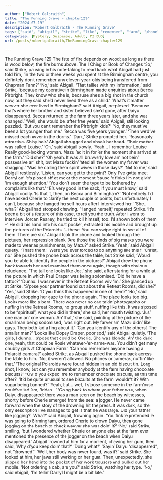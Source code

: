 ```yaml
---

author: ["Robert Galbraith"]
title: "The Running Grave - chapter129"
date: "2024-07-19"
description: "Robert Galbraith - The Running Grave"
tags: ["said", "abigail", "strike", "like", "remember", "farm", "phone", "one", "back", "birmingham", "never", "daiyu", "e", "cherie", "picture", "becca", "mazu", "yeah", "look", "man", "biscuit", "know", "ever", "disappeared", "year"]
categories: [Mystery, Suspense, Adult, PI DUO]
url: /posts/robertgalbraith/TheRunningGrave-chapter129

---
```



The Running Grave
129
The fate of fire depends on wood; as long as there is wood below, the fire burns above.
The I Ching or Book of Changes
‘So,’ said Strike, pausing in his note-taking to read back what Abigail had just told him, ‘in the two or three weeks you spent at the Birmingham centre, you definitely don’t remember any eleven-year-olds being transferred from Chapman Farm?’
‘No,’ said Abigail.
‘That tallies with my information,’ said Strike, ‘because my operative in Birmingham made enquiries about Becca Pirbright. They know who she is, because she’s a big shot in the church now, but they said she’d never lived there as a child.’
‘What’s it matter wevver she ever lived in Birmingham?’ said Abigail, perplexed.
‘Because that’s where her brother and sister believed she’d gone, after Daiyu disappeared. Becca returned to the farm three years later, and she was changed.’
‘Well, she would be, after free years,’ said Abigail, still looking puzzled.
‘But you can’t remember the Pirbright kids?’
‘No, they must’ve been a lot younger than me.’
‘Becca was five years younger.’
‘Then we’d’ve missed each uvver in the dorms.’
‘Dark,’ Strike prompted her. ‘Reasonably attractive. Shiny hair.’
Abigail shrugged and shook her head.
‘Their mother was called Louise.’
‘Oh,’ said Abigail slowly. ‘Yeah… I remember Louise. Really good-looking woman. Mazu ’ad it in for ’er the moment she arrived at the farm.’
‘Did she?’
‘Oh yeah. It was all bruvverly love an’ not bein’ possessive an’ shit, but Mazu fuckin’ ’ated all the women my farver was shagging.’
‘Was he calling them spirit wives in those days?’
‘Not to me,’ said Abigail restlessly. ‘Listen, can you get to the point? Only I’ve gotta meet Darryl an’ ’e’s pissed off at me at the moment ’cause ’e finks I’m not givin’ ’im enough attention.’
‘You don’t seem the type to be bothered by complaints like that.’
‘’E’s very good in the sack, if you must know,’ said Abigail coolly. ‘Is that it, then, on Becca and Birmingham?’
‘Not entirely. I’d have asked Cherie to clarify the next couple of points, but unfortunately I can’t, because she hanged herself hours after I interviewed her.’
‘She… wha’?’
Abigail had stopped chewing.
‘Hanged herself,’ repeated Strike. ‘It’s been a bit of a feature of this case, to tell you the truth. After I went to interview Jordan Reaney, he tried to kill himself, too. I’d shown both of them –’
He slid his hand into his coat pocket, extracted his mobile and brought up the pictures of the Polaroids.
‘– these. You can swipe right to see all of them. There are six.’
Abigail took the phone and looked through the pictures, her expression blank.
‘Are those the kinds of pig masks you were made to wear as punishments, by Mazu?’ asked Strike.
‘Yeah,’ said Abigail quietly. ‘That’s them.’
‘Were you ever forced to do anything like this?’
‘Christ, no.’
She pushed the phone back across the table, but Strike said,
‘Would you be able to identify the people in the pictures?’
Abigail drew the phone back towards her and examined them once again, though with obvious reluctance.
‘The tall one looks like Joe,’ she said, after staring for a while at the picture in which Paul Draper was being sodomised.
‘Did he have a tattoo?’
‘Dunno. I was never in the Retreat Rooms wiv ’im.’
She glanced up at Strike.
‘S’pose your partner found out about the Retreat Rooms, did she?’
‘Yes,’ said Strike. ‘D’you think this happened in one of them?’
‘No,’ said Abigail, dropping her gaze to the phone again. ‘The place looks too big. Looks more like a barn. There was never no one takin’ photographs or nuffing in the Retreat Rooms, no group stuff, nuffing like this. It was s’posed to be “spiritual”, what you did in there,’ she said, her mouth twisting. ‘Jus’ one man an’ one woman. An’ that,’ she said, pointing at the picture of the small man being sodomised, ‘was right out. My farver an’ Mazu didn’ like gays. They both ’ad a fing about it.’
‘Can you identify any of the others? The smaller man?’
‘Looks like Dopey Draper, poor sod,’ said Abigail quietly. ‘The girls, I dunno… s’pose that could be Cherie. She was blonde. An’ the dark one, yeah, that could be Rosie whatever-’er-name-was. You didn’t get many chubby girls at Chapman Farm.’
‘Can you remember anyone having a Polaroid camera?’ asked Strike, as Abigail pushed the phone back across the table to him.
‘No, it weren’t allowed. No phones or cameras, nuffin’ like that.’
‘The original Polaroids were found hidden in an old biscuit tin. Long shot, I know, but can you remember anybody at the farm having chocolate biscuits?’
‘’Ow d’you expec’ me to remember chocolate biscuits, all this time after?’
‘It’d be quite unusual to see biscuits at the farm, wouldn’t it? With sugar being banned?’
‘Yeah, but… well, I s’pose someone in the farm’ouse could’ve ’ad ’em, ’idden…’
‘Going back to where your father was, when Daiyu disappeared: there was a man seen on the beach by witnesses, shortly before Cherie emerged from the sea: a jogger. He never came forward when the story of the drowning hit the press. It was dark, so the only description I’ve managed to get is that he was large. Did your father like jogging?’
‘Wha’?’ said Abigail, frowning again. ‘You fink ’e pretended ’e was going to Birmingham, ordered Cherie to drown Daiyu, then gone jogging on the beach to check wevver she was doin’ it?’
‘No,’ said Strike, smiling, ‘but I wondered whether Cherie or anyone else at the farm ever mentioned the presence of the jogger on the beach when Daiyu disappeared.’
Abigail frowned at him for a moment, chewing her gum, then said,
‘Why d’you keep doin’ that?’
‘Doing what?’
‘Sayin’ Daiyu “disappeared”, not “drowned”.’
‘Well, her body was never found, was it?’ said Strike.
She looked at him, her jaws still working on her gum. Then, unexpectedly, she slipped her hand into the pocket of her work trousers and pulled out her mobile.
‘Not ordering a cab, are you?’ said Strike, watching her type.
‘No,’ said Abigail, ‘I’m tellin’ Darryl I might be a bit late.’
